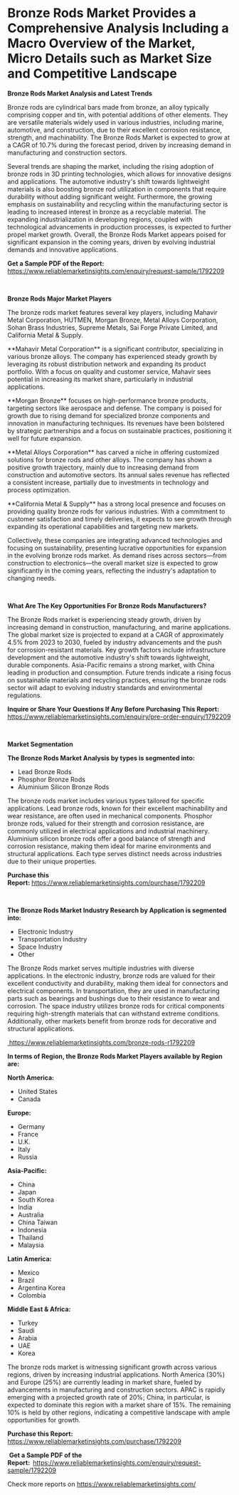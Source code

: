 <p><h1>Bronze Rods Market Provides a Comprehensive Analysis Including a Macro Overview of the Market, Micro Details such as Market Size and Competitive Landscape</h1></p><p><strong>Bronze Rods Market Analysis and Latest Trends</strong></p>
<p><p>Bronze rods are cylindrical bars made from bronze, an alloy typically comprising copper and tin, with potential additions of other elements. They are versatile materials widely used in various industries, including marine, automotive, and construction, due to their excellent corrosion resistance, strength, and machinability. The Bronze Rods Market is expected to grow at a CAGR of 10.7% during the forecast period, driven by increasing demand in manufacturing and construction sectors.</p><p>Several trends are shaping the market, including the rising adoption of bronze rods in 3D printing technologies, which allows for innovative designs and applications. The automotive industry's shift towards lightweight materials is also boosting bronze rod utilization in components that require durability without adding significant weight. Furthermore, the growing emphasis on sustainability and recycling within the manufacturing sector is leading to increased interest in bronze as a recyclable material. The expanding industrialization in developing regions, coupled with technological advancements in production processes, is expected to further propel market growth. Overall, the Bronze Rods Market appears poised for significant expansion in the coming years, driven by evolving industrial demands and innovative applications.</p></p>
<p><strong>Get a Sample PDF of the Report:&nbsp;</strong> <a href="https://www.reliablemarketinsights.com/enquiry/request-sample/1792209?utm_campaign=2111&utm_medium=2&utm_source=Github&utm_content=ia&utm_term=01042025&utm_id=bronze-rods">https://www.reliablemarketinsights.com/enquiry/request-sample/1792209</a></p>
<p>&nbsp;</p>
<p><strong>Bronze Rods Major Market Players</strong></p>
<p><p>The bronze rods market features several key players, including Mahavir Metal Corporation, HUTMEN, Morgan Bronze, Metal Alloys Corporation, Sohan Brass Industries, Supreme Metals, Sai Forge Private Limited, and California Metal & Supply. </p><p>**Mahavir Metal Corporation** is a significant contributor, specializing in various bronze alloys. The company has experienced steady growth by leveraging its robust distribution network and expanding its product portfolio. With a focus on quality and customer service, Mahavir sees potential in increasing its market share, particularly in industrial applications.</p><p>**Morgan Bronze** focuses on high-performance bronze products, targeting sectors like aerospace and defense. The company is poised for growth due to rising demand for specialized bronze components and innovation in manufacturing techniques. Its revenues have been bolstered by strategic partnerships and a focus on sustainable practices, positioning it well for future expansion.</p><p>**Metal Alloys Corporation** has carved a niche in offering customized solutions for bronze rods and other alloys. The company has shown a positive growth trajectory, mainly due to increasing demand from construction and automotive sectors. Its annual sales revenue has reflected a consistent increase, partially due to investments in technology and process optimization.</p><p>**California Metal & Supply** has a strong local presence and focuses on providing quality bronze rods for various industries. With a commitment to customer satisfaction and timely deliveries, it expects to see growth through expanding its operational capabilities and targeting new markets.</p><p>Collectively, these companies are integrating advanced technologies and focusing on sustainability, presenting lucrative opportunities for expansion in the evolving bronze rods market. As demand rises across sectors—from construction to electronics—the overall market size is expected to grow significantly in the coming years, reflecting the industry's adaptation to changing needs.</p></p>
<p>&nbsp;</p>
<p><strong>What Are The Key Opportunities For Bronze Rods Manufacturers?</strong></p>
<p><p>The Bronze Rods market is experiencing steady growth, driven by increasing demand in construction, manufacturing, and marine applications. The global market size is projected to expand at a CAGR of approximately 4.5% from 2023 to 2030, fueled by industry advancements and the push for corrosion-resistant materials. Key growth factors include infrastructure development and the automotive industry's shift towards lightweight, durable components. Asia-Pacific remains a strong market, with China leading in production and consumption. Future trends indicate a rising focus on sustainable materials and recycling practices, ensuring the bronze rods sector will adapt to evolving industry standards and environmental regulations.</p></p>
<p><strong>Inquire or Share Your Questions If Any Before Purchasing This Report:</strong> <a href="https://www.reliablemarketinsights.com/enquiry/pre-order-enquiry/1792209?utm_campaign=2111&utm_medium=2&utm_source=Github&utm_content=ia&utm_term=01042025&utm_id=bronze-rods">https://www.reliablemarketinsights.com/enquiry/pre-order-enquiry/1792209</a></p>
<p>&nbsp;</p>
<p><strong>Market Segmentation</strong></p>
<p><strong>The Bronze Rods Market Analysis by types is segmented into:</strong></p>
<p><ul><li>Lead Bronze Rods</li><li>Phosphor Bronze Rods</li><li>Aluminium Silicon Bronze Rods</li></ul></p>
<p><p>The bronze rods market includes various types tailored for specific applications. Lead bronze rods, known for their excellent machinability and wear resistance, are often used in mechanical components. Phosphor bronze rods, valued for their strength and corrosion resistance, are commonly utilized in electrical applications and industrial machinery. Aluminium silicon bronze rods offer a good balance of strength and corrosion resistance, making them ideal for marine environments and structural applications. Each type serves distinct needs across industries due to their unique properties.</p></p>
<p><strong>Purchase this Report:&nbsp;</strong><a href="https://www.reliablemarketinsights.com/purchase/1792209?utm_campaign=2111&utm_medium=2&utm_source=Github&utm_content=ia&utm_term=01042025&utm_id=bronze-rods">https://www.reliablemarketinsights.com/purchase/1792209</a></p>
<p>&nbsp;</p>
<p><strong>The Bronze Rods Market Industry Research by Application is segmented into:</strong></p>
<p><ul><li>Electronic Industry</li><li>Transportation Industry</li><li>Space Industry</li><li>Other</li></ul></p>
<p><p>The Bronze Rods market serves multiple industries with diverse applications. In the electronic industry, bronze rods are valued for their excellent conductivity and durability, making them ideal for connectors and electrical components. In transportation, they are used in manufacturing parts such as bearings and bushings due to their resistance to wear and corrosion. The space industry utilizes bronze rods for critical components requiring high-strength materials that can withstand extreme conditions. Additionally, other markets benefit from bronze rods for decorative and structural applications.</p></p>
<p><a href="https://www.reliablemarketinsights.com/bronze-rods-r1792209?utm_campaign=2111&utm_medium=2&utm_source=Github&utm_content=ia&utm_term=01042025&utm_id=bronze-rods">&nbsp;https://www.reliablemarketinsights.com/bronze-rods-r1792209</a></p>
<p><strong>In terms of Region, the Bronze Rods Market Players available by Region are:</strong></p>
<p>
    <p> <strong> North America: </strong>
        <ul>
            <li>United States</li>
            <li>Canada</li>
        </ul>
        </p> 
    <p> <strong> Europe: </strong>
        <ul>
            <li>Germany</li>
            <li>France</li>
            <li>U.K.</li>
            <li>Italy</li>
            <li>Russia</li>
        </ul>
        </p> 
    <p> <strong> Asia-Pacific: </strong>
        <ul>
            <li>China</li>
            <li>Japan</li>
            <li>South Korea</li>
            <li>India</li>
            <li>Australia</li>
            <li>China Taiwan</li>
            <li>Indonesia</li>
            <li>Thailand</li>
            <li>Malaysia</li>
        </ul>
        </p> 
    <p> <strong> Latin America: </strong>
        <ul>
            <li>Mexico</li>
            <li>Brazil</li>
            <li>Argentina Korea</li>
            <li>Colombia</li>
        </ul>
        </p> 
    <p> <strong> Middle East & Africa: </strong>
        <ul>
            <li>Turkey</li>
            <li>Saudi</li>
            <li>Arabia</li>
            <li>UAE</li>
            <li>Korea</li>
        </ul>
    </p>
    </p>
<p><p>The bronze rods market is witnessing significant growth across various regions, driven by increasing industrial applications. North America (30%) and Europe (25%) are currently leading in market share, fueled by advancements in manufacturing and construction sectors. APAC is rapidly emerging with a projected growth rate of 20%; China, in particular, is expected to dominate this region with a market share of 15%. The remaining 10% is held by other regions, indicating a competitive landscape with ample opportunities for growth.</p></p>
<p><strong>Purchase this Report: </strong><a href="https://www.reliablemarketinsights.com/purchase/1792209?utm_campaign=2111&utm_medium=2&utm_source=Github&utm_content=ia&utm_term=01042025&utm_id=bronze-rods">https://www.reliablemarketinsights.com/purchase/1792209</a></p>
<p>&nbsp;<strong>Get a Sample PDF of the Report:&nbsp;&nbsp;</strong><a href="https://www.reliablemarketinsights.com/enquiry/request-sample/1792209?utm_campaign=2111&utm_medium=2&utm_source=Github&utm_content=ia&utm_term=01042025&utm_id=bronze-rods">https://www.reliablemarketinsights.com/enquiry/request-sample/1792209</a></p>
<p><strong></strong></p>
<p>Check more reports on <a href="https://www.reliablemarketinsights.com/?utm_campaign=2111&utm_medium=2&utm_source=Github&utm_content=ia&utm_term=01042025&utm_id=bronze-rods">https://www.reliablemarketinsights.com/</a></p>